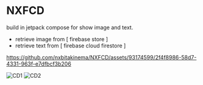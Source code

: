# NXFCD
build in jetpack compose for show image and text. 
* retrieve image from [ firebase store ]
* retrieve text  from [ firebase cloud firestore ]

https://github.com/nxbitakinema/NXFCD/assets/93174599/2f4f8986-58d7-4331-963f-e7dfbcf3b206


![CD1](https://github.com/nxbitakinema/NXFCD/assets/93174599/e20bd7ab-42cd-4cae-867e-8fca97b60991)
![CD2](https://github.com/nxbitakinema/NXFCD/assets/93174599/30c92022-732f-4a5a-bc39-a48fcf829e57)
